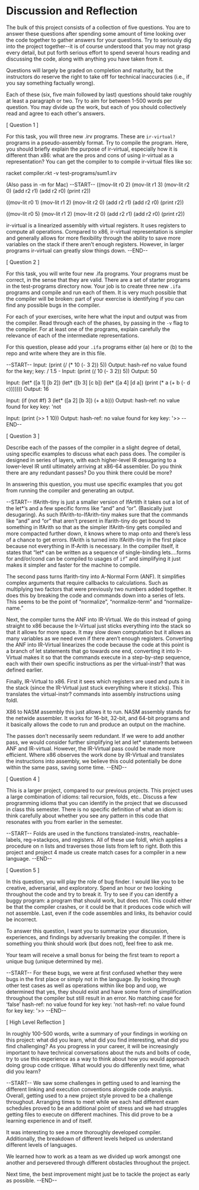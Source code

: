 # Discussion and Reflection


The bulk of this project consists of a collection of five
questions. You are to answer these questions after spending some
amount of time looking over the code together to gather answers for
your questions. Try to seriously dig into the project together--it is
of course understood that you may not grasp every detail, but put
forth serious effort to spend several hours reading and discussing the
code, along with anything you have taken from it.

Questions will largely be graded on completion and maturity, but the
instructors do reserve the right to take off for technical
inaccuracies (i.e., if you say something factually wrong).

Each of these (six, five main followed by last) questions should take
roughly at least a paragraph or two. Try to aim for between 1-500
words per question. You may divide up the work, but each of you should
collectively read and agree to each other's answers.

[ Question 1 ] 

For this task, you will three new .irv programs. These are
`ir-virtual?` programs in a pseudo-assembly format. Try to compile the
program. Here, you should briefly explain the purpose of ir-virtual,
especially how it is different than x86: what are the pros and cons of
using ir-virtual as a representation? You can get the compiler to to
compile ir-virtual files like so: 

racket compiler.rkt -v test-programs/sum1.irv 

(Also pass in -m for Mac)
--START--
((mov-lit r0 2)
  (mov-lit r1 3)
  (mov-lit r2 0)
  (add r2 r1)
  (add r2 r0)
  (print r2))

((mov-lit r0 1)
  (mov-lit r1 2)
  (mov-lit r2 0)
  (add r2 r1)
  (add r2 r0)
  (print r2))

((mov-lit r0 5)
  (mov-lit r1 2)
  (mov-lit r2 0)
  (add r2 r1)
  (add r2 r0)
  (print r2))

ir-virtual is a linearized assembly with virtual registers. It uses registers to compute all operations. Compared to x86, ir-virtual representation is simpler and generally allows for more flexibility through the ability to save more variables on the stack if there aren’t enough registers. However, in larger programs ir-virtual can greatly slow things down.
--END--

[ Question 2 ] 

For this task, you will write four new .ifa programs. Your programs
must be correct, in the sense that they are valid. There are a set of
starter programs in the test-programs directory now. Your job is to
create three new `.ifa` programs and compile and run each of them. It
is very much possible that the compiler will be broken: part of your
exercise is identifying if you can find any possible bugs in the
compiler.

For each of your exercises, write here what the input and output was
from the compiler. Read through each of the phases, by passing in the
`-v` flag to the compiler. For at least one of the programs, explain
carefully the relevance of each of the intermediate representations.

For this question, please add your `.ifa` programs either (a) here or
(b) to the repo and write where they are in this file.

--START--
Input: (print (/ (* 10 (- 3 2)) 5))
Output: hash-ref no value found for the key; key: /
   1.5 - Input: (print (*(* 10 (- 3 2)) 5))
Output: 50

Input: 
(let* ([a 1] [b 2])
(let* ([b 3] [c b])
(let* ([a 4] [d a])
   			(print (* a (+ b (- d c)))))))
Output: 16

Input: 
(if (not #f)
   	3
   	(let* ([a 2] [b 3])
 		(+ a b)))
Output: hash-ref: no value found for key
  key: 'not

Input: (print (>> 1 10))
Output: hash-ref: no value found for key
  key: '>>
--END--

[ Question 3 ] 

Describe each of the passes of the compiler in a slight degree of
detail, using specific examples to discuss what each pass does. The
compiler is designed in series of layers, with each higher-level IR
desugaring to a lower-level IR until ultimately arriving at x86-64
assembler. Do you think there are any redundant passes? Do you think
there could be more?

In answering this question, you must use specific examples that you
got from running the compiler and generating an output.

--START--
IfArith-tiny is just a smaller version of IfArtith it takes out a lot of the let*’s and a few specific forms like “and” and “or”. (Basically just desugaring). As such IfArith-to-IfArith-tiny makes sure that the commands like “and” and “or” that aren’t present in Ifarith-tiny do get bound to something in IfArith so that as the simpler IfArith-tiny gets compiled and more compacted further down, it knows where to map onto and there’s less of a chance to get errors. IfArith is turned into IfArith-tiny in the first place because not everything in If-Arith is necessary. In the compiler itself, it states that “let* can be written as a sequence of single-binding lets….forms for and/or/cond can be compiled to usages of `if`” and simplifying it just makes it simpler and faster for the machine to compile.

The second pass turns Ifarith-tiny into A-Normal Form (ANF). It simplifies complex arguments that require callbacks to calculations. Such as multiplying two factors that were previously two numbers added together. It does this by breaking the code and commands down into a series of lets. This seems to be the point of “normalize”, “normalize-term” and “normalize-name.” 

Next, the compiler turns the ANF into IR-Virtual. We do this instead of going straight to x86 because the Ir-Virtual just sticks everything into the stack so that it allows for more space. It may slow down computation but it allows as many variables as we need even if there aren’t enough registers. Converting the ANF into IR-Virtual linearizes the code because the code at this point is a branch of let statements that go towards one end, converting it into Ir-Virtual makes it so that the commands execute in a step-by-step sequence, each with their own specific instructions as per the virtual-instr? that was defined earlier. 

Finally, IR-Virtual to x86. First it sees which registers are used and puts it in the stack (since the IR-Virtual just stuck everything where it sticks). This translates the virtual-instr? commands into assembly instructions using foldl. 

X86 to NASM assembly this just allows it to run. NASM assembly stands for the netwide assembler. It works for 16-bit, 32-bit, and 64-bit programs and it basically allows the code to run and produce an output on the machine. 

The passes don’t necessarily seem redundant. If we were to add another pass, we would consider further simplifying let and let* statements between ANF and IR-virtual. However, the IR-Virtual pass could be made more efficient. Where x86 observes the work done by IR-Virtual and translates the instructions into assembly, we believe this could potentially be done within the same pass, saving some time.
--END--

[ Question 4 ] 

This is a larger project, compared to our previous projects. This
project uses a large combination of idioms: tail recursion, folds,
etc.. Discuss a few programming idioms that you can identify in the
project that we discussed in class this semester. There is no specific
definition of what an idiom is: think carefully about whether you see
any pattern in this code that resonates with you from earlier in the
semester.

--START--
Folds are used in the functions translated-instrs, reachable-labels, reg->stackpos, and registers. All of these use foldl, which applies a procedure on n lists and traverses those lists from left to right.  Both this project and project 4 made us create match cases for a compiler in a new language.
--END--

[ Question 5 ] 

In this question, you will play the role of bug finder. I would like
you to be creative, adversarial, and exploratory. Spend an hour or two
looking throughout the code and try to break it. Try to see if you can
identify a buggy program: a program that should work, but does
not. This could either be that the compiler crashes, or it could be
that it produces code which will not assemble. Last, even if the code
assembles and links, its behavior could be incorrect.

To answer this question, I want you to summarize your discussion,
experiences, and findings by adversarily breaking the compiler. If
there is something you think should work (but does not), feel free to
ask me.

Your team will receive a small bonus for being the first team to
report a unique bug (unique determined by me).

--START--
For these bugs, we were at first confused whether they were bugs in the first place or simply not in the language. By looking through other test cases as well as operations within like bop and uop, we determined that yes, they should exist and have some form of simplification throughout the compiler but still result in an error.
No matching case for ‘false’
hash-ref: no value found for key
  key: 'not
hash-ref: no value found for key
  key: '>>
--END--

[ High Level Reflection ] 

In roughly 100-500 words, write a summary of your findings in working
on this project: what did you learn, what did you find interesting,
what did you find challenging? As you progress in your career, it will
be increasingly important to have technical conversations about the
nuts and bolts of code, try to use this experience as a way to think
about how you would approach doing group code critique. What would you
do differently next time, what did you learn?

--START--
We saw some challenges in getting used to and learning the different linking and execution conventions alongside code analysis. Overall, getting used to a new project style proved to be a challenge throughout. Arranging times to meet while we each had different exam schedules proved to be an additional point of stress and we had struggles getting files to execute on different machines. This did prove to be a learning experience in and of itself.

It was interesting to see a more thoroughly developed compiler. Additionally, the breakdown of different levels helped us understand different levels of languages.

We learned how to work as a team as we divided up work amongst one another and persevered through different obstacles throughout the project.

Next time, the best improvement might just be to tackle the project as early as possible.
--END--

